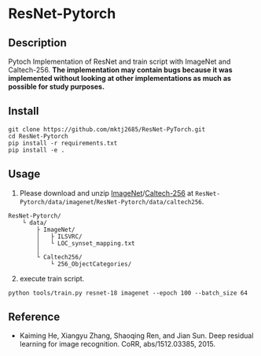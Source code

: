 # ResNet-Pytorch

## Description

Pytoch Implementation of ResNet and train script with ImageNet and Caltech-256.
**The implementation may contain bugs because it was implemented without looking at other implementations as much as possible for study purposes.**

## Install

```
git clone https://github.com/mktj2685/ResNet-PyTorch.git
cd ResNet-Pytorch
pip install -r requirements.txt
pip install -e .
```

## Usage

1. Please download and unzip [ImageNet](https://www.kaggle.com/c/imagenet-object-localization-challenge/overview/description)/[Caltech-256]() at `ResNet-Pytorch/data/imagenet`/`ResNet-Pytorch/data/caltech256`.

```
ResNet-Pytorch/
    └ data/
        ├ ImageNet/
        │   ├ ILSVRC/
        │   └ LOC_synset_mapping.txt
        │
        └ Caltech256/
            └ 256_ObjectCategories/
```

2. execute train script.
```
python tools/train.py resnet-18 imagenet --epoch 100 --batch_size 64
```

## Reference

- Kaiming He, Xiangyu Zhang, Shaoqing Ren, and
Jian Sun. Deep residual learning for image recognition. CoRR, abs/1512.03385, 2015.